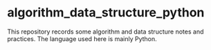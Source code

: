 # algorithm_data_structure_python

This repository records some algorithm and data structure notes and practices. The language used here is mainly Python.